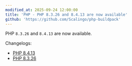 ```yaml
---
modified_at: 2025-09-24 12:00:00
title: 'PHP - PHP 8.3.26 and 8.4.13 are now available'
github: 'https://github.com/Scalingo/php-buildpack'
---
```


PHP `8.3.26` and `8.4.13` are now available.

Changelogs:
- [PHP 8.4.13](https://www.php.net/ChangeLog-8.php#8.4.13)
- [PHP 8.3.26](https://www.php.net/ChangeLog-8.php#8.3.26)

